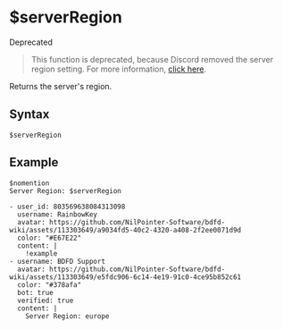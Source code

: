 # $serverRegion
<div class="functionTags">
  <span id="DeprecatedTag">Deprecated</span>
</div>

> This function is deprecated, because Discord removed the server region setting. For more information, [click here](https://support.discord.com/hc/en-us/articles/360060570993).

Returns the server's region.

## Syntax
```
$serverRegion
```

## Example
```
$nomention
Server Region: $serverRegion
```

``` discord yaml
- user_id: 803569638084313098
  username: RainbowKey
  avatar: https://github.com/NilPointer-Software/bdfd-wiki/assets/113303649/a9034fd5-40c2-4320-a408-2f2ee0071d9d
  color: "#E67E22"
  content: |
    !example
- username: BDFD Support
  avatar: https://github.com/NilPointer-Software/bdfd-wiki/assets/113303649/e5fdc906-6c14-4e19-91c0-4ce95b852c61
  color: "#378afa"
  bot: true
  verified: true
  content: |
    Server Region: europe
```
